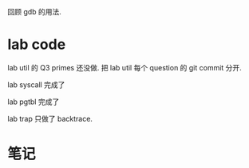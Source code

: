 回顾 gdb 的用法.

# lab code

lab util 的 Q3 primes 还没做. 把 lab util 每个 question 的 git commit 分开.

lab syscall 完成了

lab pgtbl 完成了

lab trap 只做了 backtrace.

# 笔记
